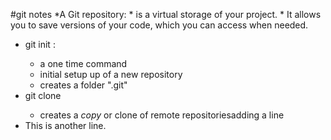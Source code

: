 #git notes
*A Git repository:
	* is a virtual storage of your project. 
	* It allows you to save versions of your code, which you can access when needed. 
* git init <project directory>: 
	* a one time command
	* initial setup up of a new repository
	* creates a folder ".git"
* git clone <repo url>
	* creates a *copy* or clone of remote repositoriesadding a line
* This is another line.

